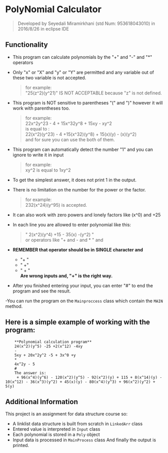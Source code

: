 # PolyNomial Calculator
>Developed by Seyedali Miramirkhani (std Num: 953618043010) in 2016/8/26
>in eclipse IDE

## Functionality
- This program can calculate polynomials by the "+" and "-" and "*" operators

- Only "x" or "X" and "y" or "Y" are permitted and any variable out of these two variable is not accepted.
	>for example:  
	>"25(z^2)(y^21)" IS NOT ACCEPTABLE because "z" is not defined.


- This program is NOT sensitive to parentheses "(" and ")" however it will work with parentheses too.
	>for example:  
	>		22x^2y^23 - 4 + 15x^32y^8 + 15xy - xy^2  
	>		is equal to :  
	>		22(x^2)(y^23) - 4 +15(x^32)(y^8) + 15(x)(y) - (x)(y^2)  
	>		and for sure you can use the both of them.

- This program can automatically detect the number "1" and you can ignore to write it in input
	>for example:  
	>		xy^2 is equal to 1xy^2

- To get the simplest answer, it does not print 1 in the output.

- There is no limitation on the number for the power or the factor.
	>	for example:  
	>			232(x^24)(y^95) is accepted.

- It can also work with zero powers and lonely factors like (x^0) and +25


- In each line you are allowed to enter polynomial like this:  
	>" 2(x^2)(y^4) +15 - 35(x) -(y^2) "  
	>or operators like "+ and - and * " and

- **REMEMBER that operator should be in SINGLE character and** 
	- "+ "
	- " +"
	- " + "  
**Are wrong inputs and, "+" is the right way.**

- After you finished entering your input, you can enter "#" to end the program and see the result.

-You can run the program on the `Mainproccess` class which contain the `MAIN` method.

## Here is a simple example of working with the program:
```
	**Polynomial calculation program**
	24(x^2)(y^5) -25 +2(x^12) -4xy
	-
	5xy + 20x^2y^2 -5 + 3x^0 +y
	*
	4x^2y - 5
	#
	The answer is: 
	 + 96(x^4)(y^6) - 120(x^2)(y^5) - 92(x^2)(y) + 115 + 8(x^14)(y) - 10(x^12) - 36(x^3)(y^2) + 45(x)(y) - 80(x^4)(y^3) + 96(x^2)(y^2) + 5(y)
```
## Additional Information
This project is an assignment for data structure course so:
- A linklist data structure is built from scratch in `LinkedArr` class
- Entered value is interpreted in `Input` class
- Each polynomial is stored in a `Poly` object
- Input data is processed in `MainProcess` class
And finally the output is printed.
